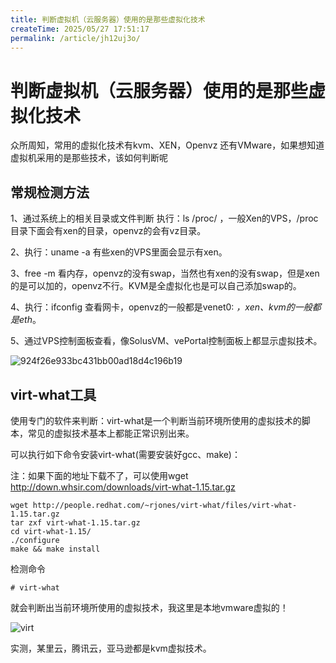 ```yaml
---
title: 判断虚拟机（云服务器）使用的是那些虚拟化技术
createTime: 2025/05/27 17:51:17
permalink: /article/jh12uj3o/
---
```

# 判断虚拟机（云服务器）使用的是那些虚拟化技术



众所周知，常用的虚拟化技术有kvm、XEN，Openvz 还有VMware，如果想知道虚拟机采用的是那些技术，该如何判断呢

## 常规检测方法

1、通过系统上的相关目录或文件判断
执行：ls /proc/ ，一般Xen的VPS，/proc目录下面会有xen的目录，openvz的会有vz目录。

2、执行：uname -a 有些xen的VPS里面会显示有xen。

3、free -m 看内存，openvz的没有swap，当然也有xen的没有swap，但是xen的是可以加的，openvz不行。KVM是全虚拟化也是可以自己添加swap的。

4、执行：ifconfig 查看网卡，openvz的一般都是venet0: *，xen、kvm的一般都是eth*。

5、通过VPS控制面板查看，像SolusVM、vePortal控制面板上都显示虚拟技术。

![924f26e933bc431bb00ad18d4c196b19](https://imgoss.xgss.net/picgo/924f26e933bc431bb00ad18d4c196b19.jpeg?aliyun)

## virt-what工具

使用专门的软件来判断：virt-what是一个判断当前环境所使用的虚拟技术的脚本，常见的虚拟技术基本上都能正常识别出来。

可以执行如下命令安装virt-what(需要安装好gcc、make)：

注：如果下面的地址下载不了，可以使用wget http://down.whsir.com/downloads/virt-what-1.15.tar.gz

```
wget http://people.redhat.com/~rjones/virt-what/files/virt-what-1.15.tar.gz
tar zxf virt-what-1.15.tar.gz
cd virt-what-1.15/
./configure
make && make install
```

检测命令

```
# virt-what
```

就会判断出当前环境所使用的虚拟技术，我这里是本地vmware虚拟的！

![virt](https://imgoss.xgss.net/picgo/virt.png?aliyun)

实测，某里云，腾讯云，亚马逊都是kvm虚拟技术。






